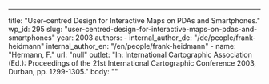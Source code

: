 ---
  title: "User-centred Design for Interactive Maps on PDAs and Smartphones."
  wp_id: 295
  slug: "user-centred-design-for-interactive-maps-on-pdas-and-smartphones"
  year: 2003
  authors: 
    - 
      internal_author_de: "/de/people/frank-heidmann"
      internal_author_en: "/en/people/frank-heidmann"
    - 
      name: "Hermann, F."
      url: "null"
  outlet: "In: International Cartographic Association (Ed.): Proceedings of the 21st International Cartographic Conference 2003, Durban, pp. 1299-1305."
  body: ""
